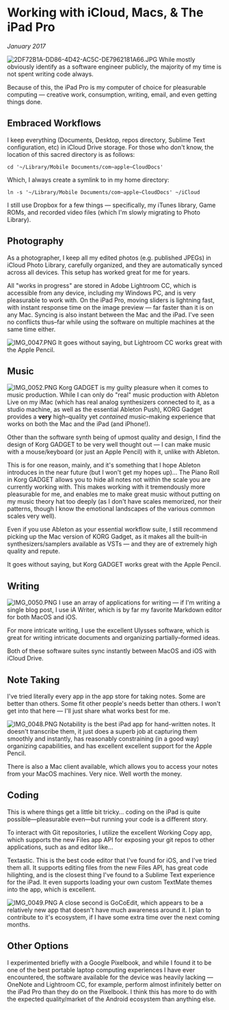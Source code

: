 # Working with iCloud, Macs, & The iPad Pro
*January 2017*





  ![2DF72B1A-DD86-4D42-AC5C-DE7962181A66.JPG](http://images.squarespace-cdn.com/content/v1/665498111876725f7613f1e6/1719666472437-KUG4ISPC9GU1PIR4Q7SA/2954c-8b050-2df72b1a-dd86-4d42-ac5c-de7962181a66.jpg)   While mostly obviously identify as a software engineer publicly, the majority of my time is not spent writing code always.

 Because of this, the iPad Pro is my computer of choice for pleasurable computing — creative work, consumption, writing, email, and even getting things done.

 ## Embraced Workflows

 I keep everything (Documents, Desktop, repos directory, Sublime Text configuration, etc) in iCloud Drive storage. For those who don't know, the location of this sacred directory is as follows:


```
cd '~/Library/Mobile Documents/com~apple~CloudDocs'
```
 Which, I always create a symlink to in my home directory:


```
ln -s '~/Library/Mobile Documents/com~apple~CloudDocs' ~/iCloud
```
 I still use Dropbox for a few things — specifically, my iTunes library, Game ROMs, and recorded video files (which I'm slowly migrating to Photo Library).

 ## Photography

 As a photographer, I keep all my edited photos (e.g. published JPEGs) in iCloud Photo Library, carefully organized, and they are automatically synced across all devices. This setup has worked great for me for years.

 All "works in progress" are stored in Adobe Lightroom CC, which is accessible from any device, including my Windows PC, and is very pleasurable to work with. On the iPad Pro, moving sliders is lightning fast, with instant response time on the image preview — far faster than it is on any Mac. Syncing is also instant between the Mac and the iPad. I've seen no conflicts thus–far while using the software on multiple machines at the same time either.

 ![IMG_0047.PNG](http://images.squarespace-cdn.com/content/v1/665498111876725f7613f1e6/1719666466817-YENGTIUBJA6NPWNYZD66/181c8-a05ef-img_0047.png)   It goes without saying, but Lightroom CC works great with the Apple Pencil.

 ## Music

 ![IMG_0052.PNG](http://images.squarespace-cdn.com/content/v1/665498111876725f7613f1e6/1719666517002-5UKMC1GYSHPZW4ZAW7H8/d8af5-b1dea-img_0052.png)   Korg GADGET is my guilty pleasure when it comes to music production. While I can only do "real" music production with Ableton Live on my iMac (which has real analog synthesizers connected to it, as a studio machine, as well as the essential Ableton Push), KORG Gadget provides a **very** high–quality yet *contained* music–making experience that works on both the Mac and the iPad (and iPhone!).

 Other than the software synth being of upmost quality and design, I find the design of Korg GADGET to be very well thought out — I can make music with a mouse/keyboard (or just an Apple Pencil) with it, unlike with Ableton.

 This is for one reason, mainly, and it's something that I hope Ableton introduces in the near future (but I won't get my hopes up)… The Piano Roll in Korg GADGET allows you to hide all notes not within the scale you are currently working with. This makes working with it tremendously more pleasurable for me, and enables me to make great music without putting on my music theory hat too deeply (as I don't have scales memorized, nor their patterns, though I know the emotional landscapes of the various common scales very well).

 Even if you use Ableton as your essential workflow suite, I still recommend picking up the Mac version of KORG Gadget, as it makes all the built–in synthesizers/samplers available as VSTs — and they are of extremely high quality and repute.

 It goes without saying, but Korg GADGET works great with the Apple Pencil.

 ## Writing

 ![IMG_0050.PNG](http://images.squarespace-cdn.com/content/v1/665498111876725f7613f1e6/1719666476020-R6RA1QZYIXJCG9E7AB9Q/3a45e-9fbca-img_0050.png)   I use an array of applications for writing — if I'm writing a single blog post, I use iA Writer, which is by far my favorite Markdown editor for both MacOS and iOS.

 For more intricate writing, I use the excellent Ulysses software, which is great for writing intricate documents and organizing partially–formed ideas.

 Both of these software suites sync instantly between MacOS and iOS with iCloud Drive.

 ## Note Taking

 I've tried literally every app in the app store for taking notes. Some are better than others. Some fit other people's needs better than others. I won't get into that here — I'll just share what works best for me.

 ![IMG_0048.PNG](http://images.squarespace-cdn.com/content/v1/665498111876725f7613f1e6/1719666468472-1DCR9T89SEBGDA8PDHIX/23ca5-6f619-img_0048.png)   Notability is the best iPad app for hand\-written notes. It doesn't transcribe them, it just does a superb job at capturing them smoothly and instantly, has reasonably constraining (in a good way) organizing capabilities, and has excellent excellent support for the Apple Pencil.

 There is also a Mac client available, which allows you to access your notes from your MacOS machines. Very nice. Well worth the money.

 ## Coding

 This is where things get a little bit tricky… coding on the iPad is quite possible—pleasurable even—but running your code is a different story.

 To interact with Git repositories, I utilize the excellent Working Copy app, which supports the new Files app API for exposing your git repos to other applications, such as and editor like…

 Textastic. This is the best code editor that I've found for iOS, and I've tried them all. It supports editing files from the new Files API, has great code hilighting, and is the closest thing I've found to a Sublime Text experience for the iPad. It even supports loading your own custom TextMate themes into the app, which is excellent.

 ![IMG_0049.PNG](http://images.squarespace-cdn.com/content/v1/665498111876725f7613f1e6/1719666476515-RV8TMP9IUMDMDOJ14RQ0/3dedf-368b9-img_0049.png)   A close second is GoCoEdit, which appears to be a relatively new app that doesn't have much awareness around it. I plan to contribute to it's ecosystem, if I have some extra time over the next coming months.

 ## Other Options

 I experimented briefly with a Google Pixelbook, and while I found it to be one of the best portable laptop computing experiences I have ever encountered, the software available for the device was heavily lacking — OneNote and Lightroom CC, for example, perform almost infinitely better on the iPad Pro than they do on the Pixelbook. I think this has more to do with the expected quality/market of the Android ecosystem than anything else.
